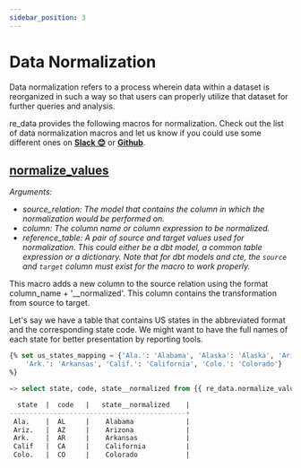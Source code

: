 ```yaml
---
sidebar_position: 3
---
```


# Data Normalization

Data normalization refers to a process wherein data within a dataset is reorganized in such a way so that users can properly utilize that dataset for further queries and analysis. 

re_data provides the following macros for normalization. Check out the list of data normalization macros and let us know if you could use some different ones on **[Slack 😊](https://www.getre.io/slack)** or **[Github](https://github.com/re-data/re-data/issues/new?assignees=&labels=&template=feature_request.md&title=%5BFEATURE%5D)**.
## [normalize_values](https://re-data.github.io/dbt-re-data/#!/macro/macro.re_data.normalize_values)
*Arguments:*
- *source_relation: The model that contains the column in which the normalization would be performed on.*
- *column: The column name or column expression to be normalized.*
- *reference_table: A pair of source and target values used for normalization. This could either be a dbt model, a common table expression or a dictionary. Note that for dbt models and cte, the `source` and `target` column must exist for the macro to work properly.*

This macro adds a new column to the source relation using the format column_name + '__normalized'. This column contains the transformation from source to target.

Let's say we have a table that contains US states in the abbreviated format and the corresponding state code. We might want to have the full names of each state for better presentation by reporting tools.

```sql
{% set us_states_mapping = {'Ala.': 'Alabama', 'Alaska': 'Alaska', 'Ariz.': 'Arizona',
    'Ark.': 'Arkansas', 'Calif.': 'California', 'Colo.': 'Colorado'} 
%}

=> select state, code, state__normalized from {{ re_data.normalize_values(ref('abbreviated_us_states'), 'state', us_states_mapping)

  state  |  code   |   state__normalized    |
--------------------------------------------+
 Ala.    |  AL     |    Alabama             |
 Ariz.   |  AZ     |    Arizona             |
 Ark.    |  AR     |    Arkansas            |
 Calif   |  CA     |    California          |
 Colo.   |  CO     |    Colorado            |

```